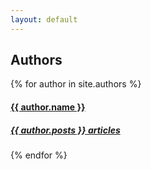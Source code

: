 ```yaml
---
layout: default
---
```


<div class="container">
  <h2 class="section-header">Authors</h2>
  <div data-card-deck class="card-deck card-deck--expanded-layout card-deck--wrap">
    {% for author in site.authors %}
    <div class="card card--layered">
        <a href="{{ author.permalink }}">
          <div class="card-bgImage sixteen-nine" style="background-image: url('{{ author.image }}');"></div>
          <div class="card-block">
            <h4 class="card-title text-uppercase font-family-condensed-extra">{{ author.name }}</h4>
            <h5 class="card-subtitle">{{ author.posts }} articles</h5>
          </div>
        </a>
      </div>
    {% endfor %}
  </div>
</div>
